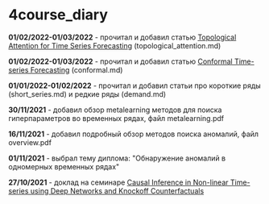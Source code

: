 # 4course_diary

**01/02/2022-01/03/2022** - прочитал и добавил статью [Topological Attention for Time Series Forecasting](https://arxiv.org/abs/2107.09031) (topological_attention.md)

**01/02/2022-01/03/2022** - прочитал и добавил статью [Conformal Time-series Forecasting](https://proceedings.neurips.cc/paper/2021/hash/312f1ba2a72318edaaa995a67835fad5-Abstract.html) (conformal.md)

**01/01/2022-01/02/2022** - прочитал и добавил статьи про короткие ряды (short_series.md) и редкие ряды (demand.md)

**30/11/2021** - добавил обзор metalearning методов для поиска гиперпараметров во временных рядах, файл metalearning.pdf

**16/11/2021** - добавил подробный обзор методов поиска аномалий, файл overview.pdf

**01/11/2021** - выбрал тему диплома: "Обнаружение аномалий в одномерных временных рядах"

**27/10/2021** - доклад на семинаре [Causal Inference in Non-linear Time-series using Deep Networks and Knockoff Counterfactuals](https://arxiv.org/pdf/2109.10817.pdf)

